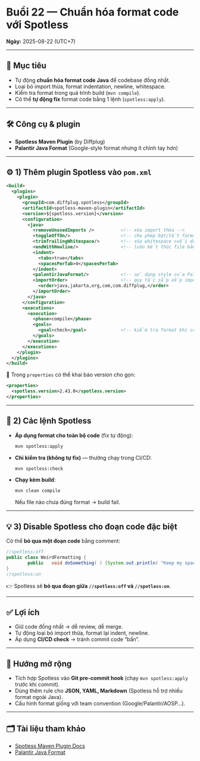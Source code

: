 # Buổi 22 — Chuẩn hóa format code với Spotless

**Ngày:** 2025-08-22 (UTC+7)

---

## 🎯 Mục tiêu
- Tự động **chuẩn hóa format code Java** để codebase đồng nhất.
- Loại bỏ import thừa, format indentation, newline, whitespace.
- Kiểm tra format trong quá trình build (`mvn compile`).
- Có thể **tự động fix** format code bằng 1 lệnh (`spotless:apply`).

---

## 🛠 Công cụ & plugin
- **Spotless Maven Plugin** (by Diffplug)  
- **Palantir Java Format** (Google-style format nhưng ít chỉnh tay hơn)  

---

## ⚙️ 1) Thêm plugin Spotless vào `pom.xml`

```xml
<build>
  <plugins>
    <plugin>
      <groupId>com.diffplug.spotless</groupId>
      <artifactId>spotless-maven-plugin</artifactId>
      <version>${spotless.version}</version>
      <configuration>
        <java>
          <removeUnusedImports />          <!-- xóa import thừa -->
          <toggleOffOn/>                   <!-- cho phép bật/tắt format thủ công -->
          <trimTrailingWhitespace/>        <!-- xóa whitespace cuối dòng -->
          <endWithNewline/>                <!-- luôn kết thúc file bằng newline -->
          <indent>
            <tabs>true</tabs>
            <spacesPerTab>4</spacesPerTab>
          </indent>
          <palantirJavaFormat/>            <!-- sử dụng style của Palantir -->
          <importOrder>                    <!-- quy tắc sắp xếp import -->
            <order>java,jakarta,org,com,com.diffplug,</order>
          </importOrder>
        </java>
      </configuration>
      <executions>
        <execution>
          <phase>compile</phase>
          <goals>
            <goal>check</goal>             <!-- kiểm tra format khi compile -->
          </goals>
        </execution>
      </executions>
    </plugin>
  </plugins>
</build>
```

📌 Trong `properties` có thể khai báo version cho gọn:
```xml
<properties>
  <spotless.version>2.43.0</spotless.version>
</properties>
```

---

## 🧪 2) Các lệnh Spotless
- **Áp dụng format cho toàn bộ code** (fix tự động):
  ```bash
  mvn spotless:apply
  ```
- **Chỉ kiểm tra (không tự fix)** — thường chạy trong CI/CD:
  ```bash
  mvn spotless:check
  ```
- **Chạy kèm build**:
  ```bash
  mvn clean compile
  ```
  Nếu file nào chưa đúng format → build fail.

---

## 💡 3) Disable Spotless cho đoạn code đặc biệt
Có thể **bỏ qua một đoạn code** bằng comment:

```java
//spotless:off
public class WeirdFormatting {
        public   void doSomething( ) {System.out.println( "Keep my spacing" );}
}
//spotless:on
```

👉 Spotless sẽ **bỏ qua đoạn giữa `//spotless:off` và `//spotless:on`**.

---

## ✅ Lợi ích
- Giữ code đồng nhất → dễ review, dễ merge.
- Tự động loại bỏ import thừa, format lại indent, newline.
- Áp dụng **CI/CD check** → tránh commit code “bẩn”.

---

## 📌 Hướng mở rộng
- Tích hợp Spotless vào **Git pre-commit hook** (chạy `mvn spotless:apply` trước khi commit).
- Dùng thêm rule cho **JSON, YAML, Markdown** (Spotless hỗ trợ nhiều format ngoài Java).
- Cấu hình format giống với team convention (Google/Palantir/AOSP…).

---

## 🗂️ Tài liệu tham khảo
- [Spotless Maven Plugin Docs](https://github.com/diffplug/spotless/tree/main/plugin-maven)  
- [Palantir Java Format](https://github.com/palantir/palantir-java-format)  
